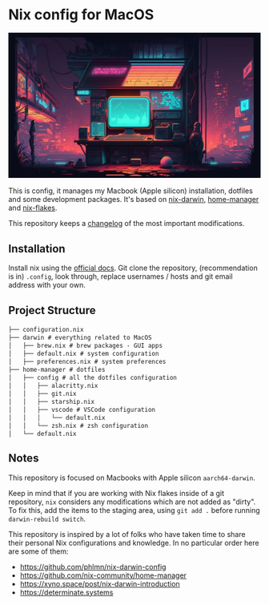 # Nix config for MacOS

![2d graphics, laptop in the middle of a cyberpunk city, screen glowing, neon lightning, with a wrench as the wallpaper 2d --ar 16:9](assets/cover.png "Generated with Midjourney: 2d graphics, laptop in the middle of a cyberpunk city, screen glowing, neon lightning, with a wrench as the wallpaper 2d --ar 16:9")

This is config, it manages my Macbook (Apple silicon) installation, dotfiles and some development packages. It's based on [nix-darwin](https://github.com/LnL7/nix-darwin), [home-manager](https://github.com/nix-community/home-manager) and [nix-flakes](https://nixos.wiki/wiki/Flakes).

This repository keeps a [changelog](docs/CHANGELOG.md) of the most important modifications.

## Installation

Install nix using the [official docs](https://nixos.org/download.html#nix-install-macos). Git clone the repository, (recommendation is in) `.config`, look through, replace usernames / hosts and git email address with your own.

## Project Structure

```shell
├── configuration.nix
├── darwin # everything related to MacOS
│   ├── brew.nix # brew packages - GUI apps
│   ├── default.nix # system configuration
│   ├── preferences.nix # system preferences
├── home-manager # dotfiles
│   ├── config # all the dotfiles configuration
│   │   ├── alacritty.nix
│   │   ├── git.nix
│   │   ├── starship.nix
│   │   ├── vscode # VSCode configuration
│   │   │   └── default.nix
│   │   └── zsh.nix # zsh configuration
│   └── default.nix
```

## Notes

This repository is focused on Macbooks with Apple silicon `aarch64-darwin`.

Keep in mind that if you are working with Nix flakes inside of a git repository, `nix` considers any modifications which
are not added as "dirty". To fix this, add the items to the staging area, using `git add .` before running `darwin-rebuild switch`.

This repository is inspired by a lot of folks who have taken time to share their personal Nix configurations and knowledge. In no particular order here are some of them:

- https://github.com/phlmn/nix-darwin-config
- https://github.com/nix-community/home-manager
- https://xyno.space/post/nix-darwin-introduction
- https://determinate.systems
